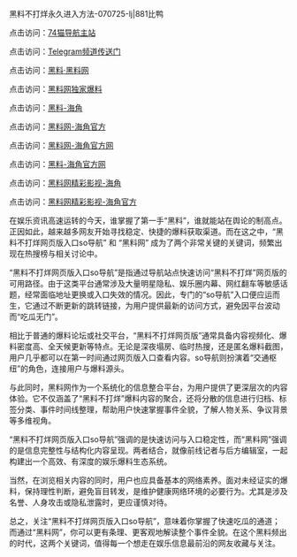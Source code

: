 黑料不打烊永久进入方法-070725-lj|881比鸭

点击访问：<a href="https://74mao.com/">74猫导航主站</a>

点击访问：<a href="https://74mao.com/">Telegram频道传送门</a>

点击访问：<a href="https://heiliaolvzlu3.pages.dev">黑料·黑料网</a>

点击访问：<a href="https://heiliaoyvnrda.pages.dev">黑料网独家爆料</a>

点击访问：<a href="https://ert-6he.pages.dev/">黑料-海角</a>

点击访问：<a href="https://tyer.pages.dev/">黑料网-海角官方</a>

点击访问：<a href="https://jha.pages.dev/">黑料网-海角官方网</a>

点击访问：<a href="https://qfwfg.pages.dev/">黑料-海角官方网</a>

点击访问：<a href="https://qfwfg.pages.dev/">黑料网精彩影视-海角</a>

点击访问：<a href="https://haef.pages.dev/">黑料网精彩影视-海角官方</a>

在娱乐资讯高速运转的今天，谁掌握了第一手“黑料”，谁就能站在舆论的制高点。正因如此，越来越多网友开始寻找稳定、快捷的爆料获取渠道。而在这之中，“黑料不打烊网页版入口so导航” 和 “黑料网” 成为了两个非常关键的关键词，频繁出现在热搜榜与相关讨论中。

“黑料不打烊网页版入口so导航”是指通过导航站点快速访问“黑料不打烊”网页版的可用路径。由于这类平台通常涉及大量明星隐私、娱乐圈内幕、网红翻车等敏感话题，经常面临地址更换或入口失效的情况。因此，专门的“so导航”入口便应运而生，它通过不断更新的跳转链接，为用户提供最新的访问方式，避免因平台波动而“吃瓜无门”。

相比于普通的爆料论坛或社交平台，“黑料不打烊网页版”通常具备内容视频化、爆料密度高、全天候更新等特点。无论是深夜塌房、临时热搜，还是匿名爆料截图，用户几乎都可以在第一时间通过网页版入口查看内容。so导航则扮演着“交通枢纽”的角色，连接用户与爆料源头。

与此同时，黑料网作为一个系统化的信息整合平台，为用户提供了更深层次的内容体验。它不仅涵盖了“黑料不打烊”爆料内容的聚合，还将分散的信息进行归档、标签分类、事件时间线整理，帮助用户快速掌握事件全貌，了解人物关系、争议背景等多维视角。

“黑料不打烊网页版入口so导航”强调的是快速访问与入口稳定性，而“黑料网”强调的是信息完整性与结构化内容呈现。两者结合，就像前线记者与后方编辑室，一起构建出一个高效、有深度的娱乐爆料生态系统。

当然，在浏览相关内容的同时，用户也应具备基本的网络素养。面对未经证实的爆料，保持理性判断，避免盲目转发，是维护健康网络环境的必要行为。尤其是涉及名誉、人身攻击或隐私泄露时，更应谨慎对待。

总之，关注“黑料不打烊网页版入口so导航”，意味着你掌握了快速吃瓜的通道；而通过“黑料网”，你可以更有条理、更客观地解读整个事件全貌。在这个黑料频出的时代，这两个关键词，值得每一个想走在娱乐信息最前沿的网友收藏与关注。
